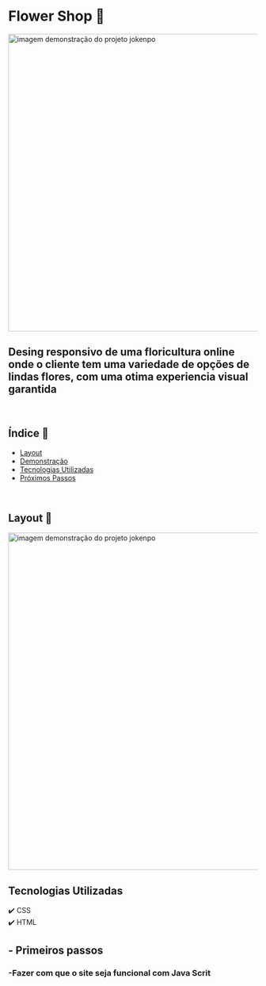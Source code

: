 # Flower Shop 🌺


<img src="https://github.com/camylla14/E-Commerce-Flower-Shop/assets/150981282/8a2da67f-b537-4f68-a14d-82f2494541d8" alt="imagem demonstração do projeto jokenpo" width="600" >



## Desing responsivo de uma floricultura online onde o cliente tem uma variedade de opções de lindas flores, com uma otima experiencia visual garantida

<br>

## Índice 🔎
- [Layout](#Layout)
- [Demonstração](#)
- [Tecnologias Utilizadas](#-tecnologias-utilizadas)
- [Próximos Passos](#-próximos-passos)


<br>


## Layout 📲
<img src="https://github.com/camylla14/E-Commerce-Flower-Shop/assets/150981282/67032623-2404-461e-8e33-f11286007692" alt="imagem demonstração do projeto jokenpo" width="680" >

## Tecnologias Utilizadas

✔️ CSS
<br>
✔️ HTML

## - Primeiros passos

### -Fazer com que o site seja funcional com Java Scrit
